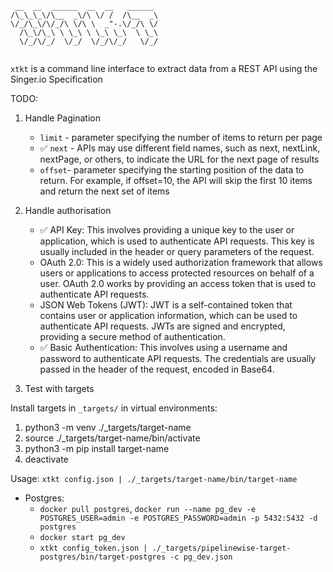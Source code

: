 ```
 __  __  ______  __  __   ______  
/\_\_\_\/\__  _\/\ \/ /  /\__  _\ 
\/_/\_\/\/_/\ \/\ \  _"-.\/_/\ \/ 
  /\_\/\_\ \ \_\ \ \_\ \_\  \ \_\ 
  \/_/\/_/  \/_/  \/_/\/_/   \/_/ 
                                  
```

`xtkt` is a command line interface to extract data from a REST API using the Singer.io Specification

TODO:

1. Handle Pagination
    * `limit` - parameter specifying the number of items to return per page
    * :white_check_mark: `next` - APIs may use different field names, such as next, nextLink, nextPage, or others, to indicate the URL for the next page of results
    * `offset`- parameter specifying the starting position of the data to return. For example, if offset=10, the API will skip the first 10 items and return the next set of items

2. Handle authorisation

    * :white_check_mark: API Key: This involves providing a unique key to the user or application, which is used to authenticate API requests. This key is usually included in the header or query parameters of the request.
    * OAuth 2.0: This is a widely used authorization framework that allows users or applications to access protected resources on behalf of a user. OAuth 2.0 works by providing an access token that is used to authenticate API requests.
    * JSON Web Tokens (JWT): JWT is a self-contained token that contains user or application information, which can be used to authenticate API requests. JWTs are signed and encrypted, providing a secure method of authentication.
    * :white_check_mark: Basic Authentication: This involves using a username and password to authenticate API requests. The credentials are usually passed in the header of the request, encoded in Base64.

3. Test with targets

Install targets in `_targets/` in virtual environments:

  1. python3 -m venv ./_targets/target-name
  2. source ./_targets/target-name/bin/activate
  3. python3 -m pip install target-name
  4. deactivate

Usage: `xtkt config.json | ./_targets/target-name/bin/target-name`

  * Postgres: 
    * `docker pull postgres`, `docker run --name pg_dev -e POSTGRES_USER=admin -e POSTGRES_PASSWORD=admin -p 5432:5432 -d postgres`
    * `docker start pg_dev`
    * `xtkt config_token.json | ./_targets/pipelinewise-target-postgres/bin/target-postgres -c pg_dev.json`
